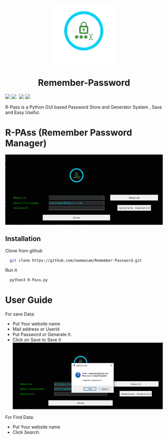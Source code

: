 <p align="center">
  <img width="200" src="./R-pass.png" alt="Material Bread logo">
  
  <h1 align="center">Remember-Password</h1>
</p>  

![](https://camo.githubusercontent.com/b6ba355cebfd4cd79a70de2e7623d0b6361589832ceb26214eefb337524d2214/68747470733a2f2f637573746f6d2d69636f6e2d6261646765732e6865726f6b756170702e636f6d2f62616467652f7472656e64696e672d2d75702d627269676874677265656e2e7376673f6c6f676f436f6c6f723d666666266c6f676f3d7472656e64696e672d7570)
![](https://custom-icon-badges.herokuapp.com/github/workflow/status/DenverCoder1/custom-icon-badges/Node.js%20CI?logo=check-circle-fill&logoColor=white)
![]()
![](https://custom-icon-badges.herokuapp.com/chrome-web-store/rating/ogffaloegjglncjfehdfplabnoondfjo?logo=thumbsup&logoColor=white)
![](https://custom-icon-badges.herokuapp.com/github/license/denvercoder1/custom-icon-badges?logo=repo)

R-Pass is a Python GUI based Password Store and Generator System , Save and Easy Useful.

# R-PAss (Remember Password Manager) 
  <p align="center">
  <img width="800" src="./r-pass.PNG" alt="R-Pass homepage">
  </p>
  

## Installation

Clone from github

```bash
  git clone https://github.com/naemazam/Remember-Password.git
```
Run it

```python
  python3 R-Pass.py
```
    
  
  # User Guide
  For save Data: 
  - Put Your website name  
  - Mail address or  UserId 
  - Put Password or Genarate It. 
  - Click on Save to Save it
  ![](./rpass2.PNG)
  
  For Find Data: 
  - Put Your website name
  - Click *Search*.
